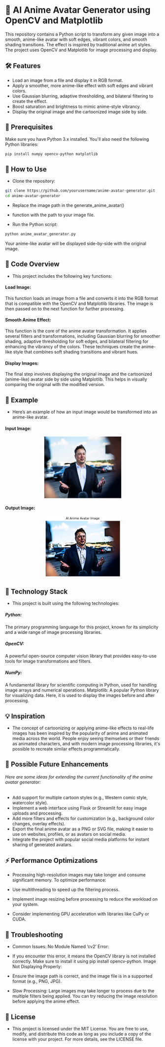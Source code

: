 # 🤖 AI Anime Avatar Generator using OpenCV and Matplotlib 

This repository contains a Python script to transform any given image into a smooth, anime-like avatar with soft edges, vibrant colors, and smooth shading transitions. The effect is inspired by traditional anime art styles. The project uses OpenCV and Matplotlib for image processing and display.

## 🛠️ Features
- Load an image from a file and display it in RGB format.
- Apply a smoother, more anime-like effect with soft edges and vibrant colors.
- Use Gaussian blurring, adaptive thresholding, and bilateral filtering to create the effect.
- Boost saturation and brightness to mimic anime-style vibrancy.
- Display the original image and the cartoonized image side by side.

## 🎯 Prerequisites

Make sure you have Python 3.x installed. You'll also need the following Python libraries:

```bash
pip install numpy opencv-python matplotlib
```
## 🚀 How to Use
- Clone the repository:

```bash
git clone https://github.com/yourusername/anime-avatar-generator.git
cd anime-avatar-generator
```
- Replace the image path in the generate_anime_avatar()
 - function with the path to your image file.


- Run the Python script:
```bash
python anime_avatar_generator.py
```
Your anime-like avatar will be displayed side-by-side with the original image.

## 📁 Code Overview
- This project includes the following key functions:

#### Load Image: 
This function loads an image from a file and converts it into the RGB format that is compatible with the OpenCV and Matplotlib libraries. The image is then passed on to the next function for further processing.

#### Smooth Anime Effect: 
This function is the core of the anime avatar transformation. It applies several filters and transformations, including Gaussian blurring for smoother shading, adaptive thresholding for soft edges, and bilateral filtering for enhancing the vibrancy of the colors. These techniques create the anime-like style that combines soft shading transitions and vibrant hues.

#### Display Images: 
The final step involves displaying the original image and the cartoonized (anime-like) avatar side by side using Matplotlib. This helps in visually comparing the original with the modified version.

## 📸 Example
- Here’s an example of how an input image would be transformed into an anime-like avatar.

#### Input Image:
<div align="center"> <img src="elon intro.jpg"width="250" height="200"/></div>

#### Output Image:
<div align="center"> <img src="output_elon.png"width="250" height="200"/></div>

## 🤖 Technology Stack
- This project is built using the following technologies:

##### Python: 
The primary programming language for this project, known for its simplicity and a wide range of image processing libraries.
##### OpenCV: 
A powerful open-source computer vision library that provides easy-to-use tools for image transformations and filters.
##### NumPy: 
A fundamental library for scientific computing in Python, used for handling image arrays and numerical operations.
Matplotlib: A popular Python library for visualizing data. Here, it is used to display the images before and after processing.
## 💡 Inspiration
- The concept of cartoonizing or applying anime-like effects to real-life images has been inspired by the popularity of anime and animated media across the world. People enjoy seeing themselves or their friends as animated characters, and with modern image processing libraries, it's possible to recreate similar effects programmatically.

## 🧩 Possible Future Enhancements
###### Here are some ideas for extending the current functionality of the anime avatar generator:

 - Add support for multiple cartoon styles (e.g., Western comic style, watercolor style).
 - Implement a web interface using Flask or Streamlit for easy image uploads and processing.
 - Add more filters and effects for customization (e.g., background color changes, overlay effects).
 - Export the final anime avatar as a PNG or SVG file, making it easier to use on websites, profiles, or as avatars on social media.
 - Integrate the project with popular social media platforms for instant sharing of generated avatars.
## ⚡ Performance Optimizations
- Processing high-resolution images may take longer and consume significant memory. To optimize performance:

- Use multithreading to speed up the filtering process.
- Implement image resizing before processing to reduce the workload on your system.
- Consider implementing GPU acceleration with libraries like CuPy or CUDA.
## 🧰 Troubleshooting

- Common Issues:
No Module Named ‘cv2’ Error:

- If you encounter this error, it means the OpenCV library is not installed correctly. Make sure to install it using pip install opencv-python.
Image Not Displaying Properly:

- Ensure the image path is correct, and the image file is in a supported format (e.g., PNG, JPG).
- Slow Processing:
Large images may take longer to process due to the multiple filters being applied. You can try reducing the image resolution before applying the anime effect.

## 📜 License

- This project is licensed under the MIT License. You are free to use, modify, and distribute this code as long as you include a copy of the license with your project. For more details, see the LICENSE file.

